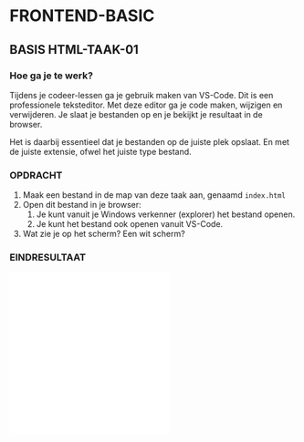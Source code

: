 # FRONTEND-BASIC

## BASIS HTML-TAAK-01

### Hoe ga je te werk?

Tijdens je codeer-lessen ga je gebruik maken van VS-Code. Dit is een professionele teksteditor. Met deze editor ga je code maken, wijzigen en verwijderen. Je slaat je bestanden op en je bekijkt je resultaat in de browser.

Het is daarbij essentieel dat je bestanden op de juiste plek opslaat. En met de juiste extensie, ofwel het juiste type bestand.


### OPDRACHT

1. Maak een bestand in de map van deze taak aan, genaamd `index.html`
2. Open dit bestand in je browser:
   1. Je kunt vanuit je Windows verkenner (explorer) het bestand openen.
   2. Je kunt het bestand ook openen vanuit VS-Code.
3. Wat zie je op het scherm? Een wit scherm?

### EINDRESULTAAT

![Resultaat](images/resultaat.png)


<!--- ------------ DIT COMMENTAAR LATEN STAAN AUB ------------
------------------ ------------------------------ ------------
------------------ eagle ref:56334576
------------------ ------------------------------ ------------
------------------ DIT COMMENTAAR LATEN STAAN AUB -------- -->